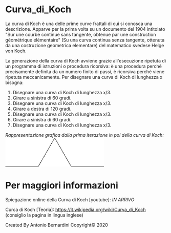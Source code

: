 # Curva_di_Koch
La curva di Koch è una delle prime curve frattali di cui si conosca una descrizione. Apparve per la prima volta su un documento del 1904 intitolato "Sur une courbe continue sans tangente, obtenue par une construction géométrique élémentaire" (Su una curva continua senza tangente, ottenuta da una costruzione geometrica elementare) del matematico svedese Helge von Koch.

La generazione della curva di Koch avviene grazie all'esecuzione ripetuta di un programma di istruzioni o procedura ricorsiva: è una procedura perché precisamente definita da un numero finito di passi, è ricorsiva perché viene ripetuta meccanicamente. 
Per disegnare una curva di Koch di lunghezza x bisogna:

1) Disegnare una curva di Koch di lunghezza x/3.
2) Girare a sinistra di 60 gradi.
3) Disegnare una curva di Koch di lunghezza x/3.
4) Girare a destra di 120 gradi.
5) Disegnare una curva di Koch di lunghezza x/3.
6) Girare a sinistra di 60 gradi.
7) Disegnare una curva di Koch di lunghezza x/3.

_Rappresentazione grafica dalla prima iterazione in poi della curva di Koch:_
![](gif/Koch_anime.gif)

# Per maggiori informazioni
Spiegazione online della Curva di Koch [youtube]: _IN ARRIVO_

Curca di Koch [Teoria]: https://it.wikipedia.org/wiki/Curva_di_Koch (consiglio la pagina in lingua inglese)

Created By Antonio Bernardini Copyright© 2020
